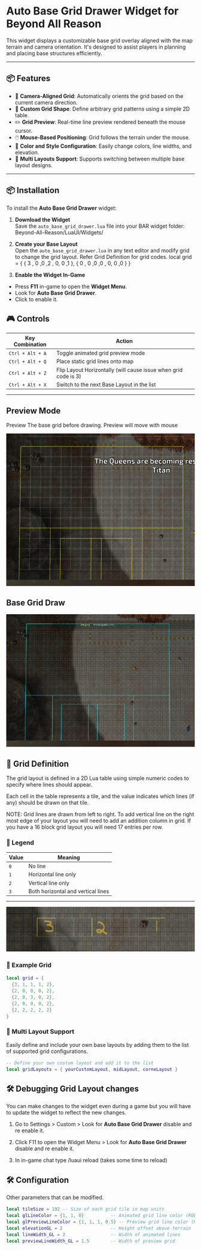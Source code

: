 # Auto Base Grid Drawer Widget for Beyond All Reason

This widget displays a customizable base grid overlay aligned with the map terrain and camera orientation. It's designed to assist players in planning and placing base structures efficiently.

---

## 📦 Features

- 🎯 **Camera-Aligned Grid**: Automatically orients the grid based on the current camera direction.
- 🧱 **Custom Grid Shape**: Define arbitrary grid patterns using a simple 2D table.
- ✏️ **Grid Preview**: Real-time line preview rendered beneath the mouse cursor.
- 🖱️ **Mouse-Based Positioning**: Grid follows the terrain under the mouse.
- 🎨 **Color and Style Configuration**: Easily change colors, line widths, and elevation.
- 🔀 **Multi Layouts Support**: Supports switching between multiple base layout designs.
---


## 📦 Installation

To install the **Auto Base Grid Drawer** widget:

1. **Download the Widget**  
   Save the `auto_base_grid_drawer.lua` file into your BAR widget folder: Beyond-All-Reason/LuaUI/Widgets/

2. **Create your Base Layout**  
   Open the `auto_base_grid_drawer.lua` in any text editor and modify grid to change the grid layout. Refer Grid Definition for grid codes.
   local grid = { 
                    { 3 , 0 ,0 ,2 , 0, 0 ,1 },
                    { 0 , 0 ,0 ,0 , 0, 0 ,0 }
                } 

3. **Enable the Widget In-Game**  
- Press **F11** in-game to open the **Widget Menu**.
- Look for **Auto Base Grid Drawer**.
- Click to enable it.

## 🎮 Controls

| Key Combination | Action             |
|-----------------|--------------------|
| `Ctrl + Alt + A` | Toggle animated grid preview mode |
| `Ctrl + Alt + Q` | Place static grid lines onto map |
| `Ctrl + Alt + Z` | Flip Layout Horizontally (will cause issue when grid code is 3) |
| `Ctrl + Alt + X` | Switch to the next Base Layout in the list |
---


## Preview Mode
Preview The base grid before drawing. Preview will move with mouse 

![Grid Preview](PreviewMode.png)

## Base Grid Draw

![Grid Draw](GridLines.png)

## 📐 Grid Definition

The grid layout is defined in a 2D Lua table using simple numeric codes to specify where lines should appear.

Each cell in the table represents a tile, and the value indicates which lines (if any) should be drawn on that tile.

NOTE: Grid lines are drawn from left to right. To add vertical line on the right most edge of your layout you will need to add an addition column in grid. 
If you have a 16 block grid layout you will need 17 entries per row.


### 🔢 Legend

| Value | Meaning                            |
|-------|-------------------------------------|
| `0`   | No line                             |
| `1`   | Horizontal line only                |
| `2`   | Vertical line only                  |
| `3`   | Both horizontal and vertical lines  |

---
![Grid Draw](GridCode.png)


### 🧱 Example Grid

```lua
local grid = {
  {3, 1, 1, 1, 2},
  {2, 0, 0, 0, 2},
  {2, 0, 3, 0, 2},
  {2, 0, 0, 0, 2},
  {2, 2, 2, 2, 2}
}
```

### 🔀 Multi Layout Support

Easily define and include your own base layouts by adding them to the list of supported grid configurations.

```lua
-- Define your own custom layout and add it to the list
local gridLayouts = { yourCustomLayout, midLayout, corneLayout }
```

## 🛠️ Debugging Grid Layout changes

You can make changes to the widget even during a game but you will have to update the widget to reflect the new changes.

1. Go to Settings > Custom  > Look for **Auto Base Grid Drawer** disable and re enable it.

2. Click F11 to open the Widget Menu >  Look for **Auto Base Grid Drawer** disable and re enable it.

3. In in-game chat type /luaui reload (takes some time to reload) 

## 🛠️ Configuration

Other parameters that can be modified.

```lua
local tileSize = 192 -- Size of each grid tile in map units
local glLineColor = {1, 1, 0}          -- Animated grid line color (RGB)
local glPreviewLineColor = {1, 1, 1, 0.5} -- Preview grid line color (RGBA)
local elevationGL = 2                  -- Height offset above terrain
local lineWidth_GL = 2                 -- Width of animated lines
local previewLineWidth_GL = 1.5        -- Width of preview grid
